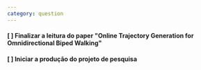 ```yaml
---
category: question
---
```


#### [ ] Finalizar a leitura do paper "Online Trajectory Generation for Omnidirectional Biped Walking"

#### [ ] Iniciar a produção do projeto de pesquisa
